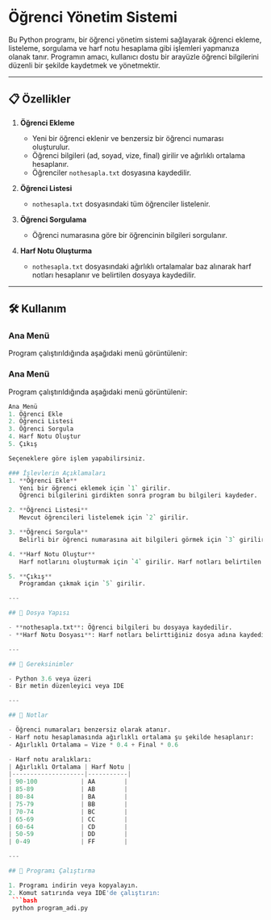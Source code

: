 # Öğrenci Yönetim Sistemi

Bu Python programı, bir öğrenci yönetim sistemi sağlayarak öğrenci ekleme, listeleme, sorgulama ve harf notu hesaplama gibi işlemleri yapmanıza olanak tanır. Programın amacı, kullanıcı dostu bir arayüzle öğrenci bilgilerini düzenli bir şekilde kaydetmek ve yönetmektir.

---

## 📋 Özellikler

1. **Öğrenci Ekleme**  
   - Yeni bir öğrenci eklenir ve benzersiz bir öğrenci numarası oluşturulur.  
   - Öğrenci bilgileri (ad, soyad, vize, final) girilir ve ağırlıklı ortalama hesaplanır.
   - Öğrenciler `nothesapla.txt` dosyasına kaydedilir.

2. **Öğrenci Listesi**  
   - `nothesapla.txt` dosyasındaki tüm öğrenciler listelenir.

3. **Öğrenci Sorgulama**  
   - Öğrenci numarasına göre bir öğrencinin bilgileri sorgulanır.

4. **Harf Notu Oluşturma**  
   - `nothesapla.txt` dosyasındaki ağırlıklı ortalamalar baz alınarak harf notları hesaplanır ve belirtilen dosyaya kaydedilir.

---

## 🛠️ Kullanım

### Ana Menü
Program çalıştırıldığında aşağıdaki menü görüntülenir:

### Ana Menü
Program çalıştırıldığında aşağıdaki menü görüntülenir:

```python
Ana Menü
1. Öğrenci Ekle
2. Öğrenci Listesi
3. Öğrenci Sorgula
4. Harf Notu Oluştur
5. Çıkış

Seçeneklere göre işlem yapabilirsiniz.

### İşlevlerin Açıklamaları
1. **Öğrenci Ekle**  
   Yeni bir öğrenci eklemek için `1` girilir.  
   Öğrenci bilgilerini girdikten sonra program bu bilgileri kaydeder.

2. **Öğrenci Listesi**  
   Mevcut öğrencileri listelemek için `2` girilir.

3. **Öğrenci Sorgula**  
   Belirli bir öğrenci numarasına ait bilgileri görmek için `3` girilir.

4. **Harf Notu Oluştur**  
   Harf notlarını oluşturmak için `4` girilir. Harf notları belirtilen dosyaya kaydedilir.

5. **Çıkış**  
   Programdan çıkmak için `5` girilir.

---

## 📂 Dosya Yapısı

- **nothesapla.txt**: Öğrenci bilgileri bu dosyaya kaydedilir.
- **Harf Notu Dosyası**: Harf notları belirttiğiniz dosya adına kaydedilir.

---

## 🔧 Gereksinimler

- Python 3.6 veya üzeri
- Bir metin düzenleyici veya IDE

---

## 📝 Notlar

- Öğrenci numaraları benzersiz olarak atanır.
- Harf notu hesaplamasında ağırlıklı ortalama şu şekilde hesaplanır:
- Ağırlıklı Ortalama = Vize * 0.4 + Final * 0.6

- Harf notu aralıkları:
| Ağırlıklı Ortalama | Harf Notu |
|--------------------|-----------|
| 90-100            | AA        |
| 85-89             | AB        |
| 80-84             | BA        |
| 75-79             | BB        |
| 70-74             | BC        |
| 65-69             | CC        |
| 60-64             | CD        |
| 50-59             | DD        |
| 0-49              | FF        |

---

## 🚀 Programı Çalıştırma

1. Programı indirin veya kopyalayın.
2. Komut satırında veya IDE'de çalıştırın:
 ```bash
 python program_adi.py

